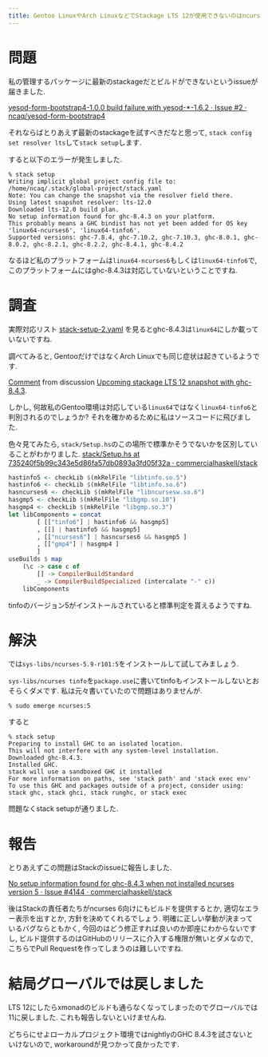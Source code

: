 ```yaml
---
title: Gentoo LinuxやArch LinuxなどでStackage LTS 12が使用できないのはncurses 5をインストールしていないからでした
---
```


# 問題

私の管理するパッケージに最新のstackageだとビルドができないというissueが届きました.

[yesod-form-bootstrap4-1.0.0 build failure with yesod-*-1.6.2 · Issue #2 · ncaq/yesod-form-bootstrap4](https://github.com/ncaq/yesod-form-bootstrap4/issues/2)

それならばとりあえず最新のstackageを試すべきだなと思って,
`stack config set resolver lts`して`stack setup`します.

すると以下のエラーが発生しました.

~~~
% stack setup
Writing implicit global project config file to: /home/ncaq/.stack/global-project/stack.yaml
Note: You can change the snapshot via the resolver field there.
Using latest snapshot resolver: lts-12.0
Downloaded lts-12.0 build plan.
No setup information found for ghc-8.4.3 on your platform.
This probably means a GHC bindist has not yet been added for OS key 'linux64-ncurses6', 'linux64-tinfo6'.
Supported versions: ghc-7.8.4, ghc-7.10.2, ghc-7.10.3, ghc-8.0.1, ghc-8.0.2, ghc-8.2.1, ghc-8.2.2, ghc-8.4.1, ghc-8.4.2
~~~

なるほど私のプラットフォームは`linux64-ncurses6`もしくは`linux64-tinfo6`で,
このプラットフォームにはghc-8.4.3は対応していないということですね.

# 調査

実際対応リスト
[stack-setup-2.yaml](https://raw.githubusercontent.com/fpco/stackage-content/master/stack/stack-setup-2.yaml)
を見るとghc-8.4.3は`linux64`にしか載っていないですね.

調べてみると,
GentooだけではなくArch Linuxでも同じ症状は起きているようです.

<div class="reddit-embed" data-embed-media="www.redditmedia.com" data-embed-parent="true" data-embed-live="false" data-embed-uuid="32f14242-9784-4136-8ea2-9f8f4b81add2" data-embed-created="2018-07-10T07:35:03.054Z"><a href="https://www.reddit.com/r/haskell/comments/8srw95/upcoming_stackage_lts_12_snapshot_with_ghc843/e1nzsof/">Comment</a> from discussion <a href="https://www.reddit.com/r/haskell/comments/8srw95/upcoming_stackage_lts_12_snapshot_with_ghc843/">Upcoming stackage LTS 12 snapshot with ghc-8.4.3</a>.</div><script async src="https://www.redditstatic.com/comment-embed.js"></script>

しかし,
何故私のGentoo環境は対応している`linux64`ではなく`linux64-tinfo6`と判別されるのでしょうか?
それを確かめるために私はソースコードに飛びました.

色々見てみたら,
`stack/Setup.hs`のこの場所で標準かそうでないかを区別していることがわかりました.
[stack/Setup.hs at 735240f5b99c343e5d86fa57db0893a3fd05f32a · commercialhaskell/stack](https://github.com/commercialhaskell/stack/blob/735240f5b99c343e5d86fa57db0893a3fd05f32a/src/Stack/Setup.hs#L608)

~~~hs
hastinfo5 <- checkLib $(mkRelFile "libtinfo.so.5")
hastinfo6 <- checkLib $(mkRelFile "libtinfo.so.6")
hasncurses6 <- checkLib $(mkRelFile "libncursesw.so.6")
hasgmp5 <- checkLib $(mkRelFile "libgmp.so.10")
hasgmp4 <- checkLib $(mkRelFile "libgmp.so.3")
let libComponents = concat
        [ [["tinfo6"] | hastinfo6 && hasgmp5]
        , [[] | hastinfo5 && hasgmp5]
        , [["ncurses6"] | hasncurses6 && hasgmp5 ]
        , [["gmp4"] | hasgmp4 ]
        ]
useBuilds $ map
    (\c -> case c of
        [] -> CompilerBuildStandard
        _ -> CompilerBuildSpecialized (intercalate "-" c))
    libComponents
~~~

tinfoのバージョン5がインストールされていると標準判定を貰えるようですね.

# 解決

では`sys-libs/ncurses-5.9-r101:5`をインストールして試してみましょう.

`sys-libs/ncurses tinfo`を`package.use`に書いてtinfoもインストールしないとおそらくダメです.
私は元々書いていたので問題はありませんが.

~~~
% sudo emerge ncurses:5
~~~

すると

~~~
% stack setup
Preparing to install GHC to an isolated location.
This will not interfere with any system-level installation.
Downloaded ghc-8.4.3.
Installed GHC.
stack will use a sandboxed GHC it installed
For more information on paths, see 'stack path' and 'stack exec env'
To use this GHC and packages outside of a project, consider using:
stack ghc, stack ghci, stack runghc, or stack exec
~~~

問題なくstack setupが通りました.

# 報告

とりあえずこの問題はStackのissueに報告しました.

[No setup information found for ghc-8.4.3 when not installed ncurses version 5 · Issue #4144 · commercialhaskell/stack](https://github.com/commercialhaskell/stack/issues/4144)

後はStackの責任者たちがncurses 6向けにもビルドを提供するとか,
適切なエラー表示を出すとか,
方針を決めてくれるでしょう.
明確に正しい挙動が決まっているバグならともかく,
今回のはどう修正すれば良いのか即座にわからないですし,
ビルド提供するのはGitHubのリリースに介入する権限が無いとダメなので,
こちらでPull Requestを作ってしまうのは難しいですね.

# 結局グローバルでは戻しました

LTS 12にしたらxmonadのビルドも通らなくなってしまったのでグローバルでは11に戻しました.
これも報告しないといけませんね.

どちらにせよローカルプロジェクト環境ではnightlyのGHC 8.4.3を試さないといけないので,
workaroundが見つかって良かったです.
